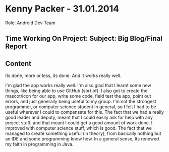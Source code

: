 Kenny Packer - 31.01.2014
===============
Role: Android Dev Team

Time Working On Project: 
Subject: Big Blog/Final Report
---------------

Content
---------------
Its done, more or less, its done. And it works really well.

I'm glad the app works really well. I'm also glad that I learnt some new things, like being able to use GitHub (sort of). 
I also got to create the mascot/icon for our app, write some code, field test the app, point out errors, and just
generally being useful to my group. I'm not the strongest programmer, or computer science student in general, 
so I felt I had to be useful wherever I could to compensate for this. The fact that we had a really good leader and deputy,
meant that I could easily ask for help with any project stuff, and that meant I could get a good amount of work done.
I improved with computer science stuff, which is good. The fact that we managed to create something useful (in theory), 
from basically nothing but an IDE and some programming know how. In a general sense, Its renewed my faith in programming in Java. 